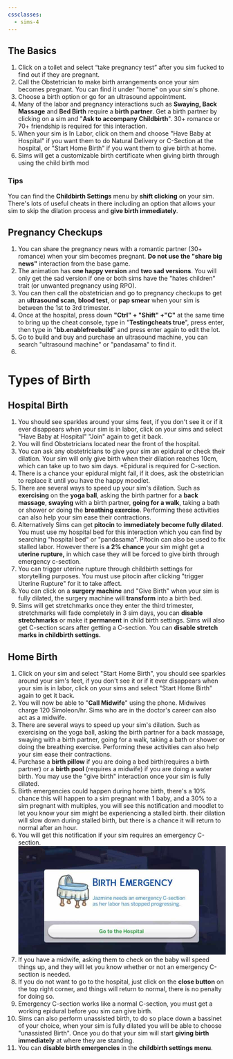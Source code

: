 ```yaml
---
cssclasses:
  - sims-4
---
```

## The Basics
1. Click on a toilet and select “take pregnancy test” after you sim fucked to find out if they are pregnant.
2. Call the Obstetrician to make birth arrangements once your sim becomes pregnant. You can find it under "home" on your sim's phone.
3. Choose a birth option or go for an ultrasound appointment.
4. Many of the labor and pregnancy interactions such as **Swaying, Back Massage** and **Bed Birth** require a **birth partner**. Get a birth partner by clicking on a sim and "**Ask to accompany Childbirth**". 30+ romance or 70+ friendship is required for this interaction.
5. When your sim is In Labor, click on them and choose "Have Baby at Hospital" if you want them to do Natural Delivery or C-Section at the hospital, or "Start Home Birth" if you want them to give birth at home.
7. Sims will get a customizable birth certificate when giving birth through using the child birth mod
### Tips
You can find the **Childbirth Settings** menu by **shift clicking** on your sim. There's lots of useful cheats in there including an option that allows your sim to skip the dilation process and **give birth immediately**.
## Pregnancy Checkups
1. You can share the pregnancy news with a romantic partner (30+ romance) when your sim becomes pregnant. **Do not use the "share big news"** interaction from the base game.
2. The animation has **one happy version** and **two sad versions**. You will only get the sad version if one or both sims have the "hates children" trait (or unwanted pregnancy using RPO).
3. You can then call the obstetrician and go to pregnancy checkups to get an **ultrasound scan**, **blood test**, or **pap smear** when your sim is between the 1st to 3rd trimester.
4. Once at the hospital, press down **"Ctrl" + "Shift" +"C"** at the same time to bring up the cheat console, type in "**Testingcheats true**", press enter, then type in "**bb.enablefreebuild**" and press enter again to edit the lot.
5. Go to build and buy and purchase an ultrasound machine, you can search "ultrasound machine" or "pandasama" to find it.
6. 
# Types of Birth
## Hospital Birth
1. You should see sparkles around your sims feet, if you don't see it or if it ever disappears when your sim is in labor, click on your sims and select "Have Baby at Hospital" "Join" again to get it back.
2. You will find Obstetricians located near the front of the hospital.
3. You can ask any obstetricians to give your sim an epidural or check their dilation. Your sim will only give birth when their dilation reaches 10cm, which can take up to two sim days. *Epidural is required for C-section.
4. There is a chance your epidural might fail, if it does, ask the obstetrician to replace it until you have the happy moodlet.
5. There are several ways to speed up your sim's dilation. Such as **exercising** on the **yoga ball**, asking the birth partner for a **back massage**, **swaying** with a birth partner, **going for a walk**, taking a bath or shower or doing the **breathing exercise**. Performing these activities can also help your sim ease their contractions.
6. Alternatively Sims can get **pitocin** to **immediately become fully dilated**. You must use my hospital bed for this interaction which you can find by searching "hospital bed" or "pandasama". Pitocin can also be used to fix stalled labor. However there is **a 2% chance** your sim might get a **uterine rupture,** in which case they will be forced to give birth through emergency c-section.
7. You can trigger uterine rupture through childbirth settings for storytelling purposes. You must use pitocin after clicking "trigger Uterine Rupture" for it to take affect.
8. You can click on a **surgery machine** and "Give Birth" when your sim is fully dilated, the surgery machine will **transform** into a birth bed.
9. Sims will get stretchmarks once they enter the third trimester, stretchmarks will fade completely in 3 sim days, you can **disable stretchmarks** or make it **permanent** in child birth settings. Sims will also get C-section scars after getting a C-section. You can **disable stretch marks in childbirth settings.**
## Home Birth
1. Click on your sim and select "Start Home Birth", you should see sparkles around your sim's feet, if you don't see it or if it ever disappears when your sim is in labor, click on your sims and select "Start Home Birth" again to get it back.
2. You will now be able to "**Call Midwife**" using the phone. Midwives charge 120 Simoleon/hr. Sims who are in the doctor's career can also act as a midwife.
3. There are several ways to speed up your sim's dilation. Such as exercising on the yoga ball, asking the birth partner for a back massage, swaying with a birth partner, going for a walk, taking a bath or shower or doing the breathing exercise. Performing these activities can also help your sim ease their contractions.
4. Purchase a **birth pillow** if you are doing a bed birth(requires a birth partner) or a **birth pool** (requires a midwife) if you are doing a water birth. You may use the "give birth" interaction once your sim is fully dilated.
5. Birth emergencies could happen during home birth, there's a 10% chance this will happen to a sim pregnant with 1 baby, and a 30% to a sim pregnant with multiples, you will see this notification and moodlet to let you know your sim might be experiencing a stalled birth. their dilation will slow down during stalled birth, but there is a chance it will return to normal after an hour.
6. You will get this notification if your sim requires an emergency C-section. ![](../00%20_resources/Instructions_Ultrasound-14.jpg)
7. If you have a midwife, asking them to check on the baby will speed things up, and they will let you know whether or not an emergency C-section is needed.
8. If you do not want to go to the hospital, just click on the **close button** on the top right corner, and things will return to normal, there is no penalty for doing so.
9. Emergency C-section works like a normal C-section, you must get a working epidural before you sim can give birth.
10. Sims can also perform unassisted birth, to do so place down a bassinet of your choice, when your sim is fully dilated you will be able to choose "unassisted Birth". Once you do that your sim will start **giving birth immediately** at where they are standing.
11. You can **disable birth emergencies** in the **childbirth settings menu**.